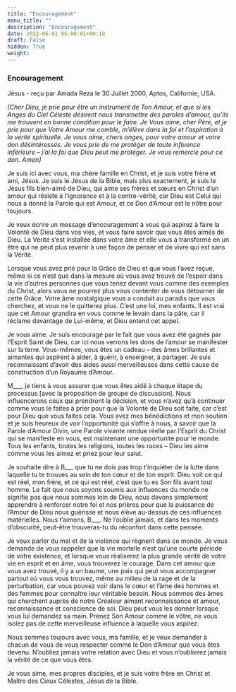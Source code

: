 ```yaml
---
title: "Encouragement"
menu_title: ""
description: "Encouragement"
date: 2022-06-01 06:00:01+00:18
draft: False
hidden: True
weight:
---
```

### Encouragement

Jésus - reçu par Amada Reza le 30 Juillet 2000, Aptos, Californie, USA.

*[Cher Dieu, je prie pour être un instrument de Ton Amour, et que si les Anges du Ciel Céleste désirent nous transmettre des paroles d’amour, qu’ils me trouvent en bonne condition pour le faire. Je Vous aime, cher Père, et je prie pour que Votre Amour me comble, m’élève dans la foi et l’aspiration à la vérité spirituelle. Je vous aime, chers anges, pour votre amour et votre don désintéressés. Je vous prie de me protéger de toute influence inférieure – j’ai la foi que Dieu peut me protéger. Je vous remercie pour ce don. Amen]*

Je suis ici avec vous, ma chère famille en Christ, et je suis votre frère et ami, Jésus. Je suis le Jésus de la Bible, mais plus exactement, je suis le Jésus fils bien-aimé de Dieu, qui aime ses frères et sœurs en Christ d’un amour qui résiste à l’ignorance et à la contre-vérité, car Dieu est Celui qui nous a donné la Parole qui est Amour, et ce Don d’Amour est le nôtre pour toujours.

Je veux écrire un message d’encouragement à vous qui aspirez à faire la Volonté de Dieu dans vos vies, et vous faire savoir que vous êtes aimés de Dieu. La Vérité s’est installée dans votre âme et elle vous a transformé en un être qui ne peut plus revenir à une façon de penser et de vivre qui est sans la Vérité.

Lorsque vous avez prié pour la Grâce de Dieu et que vous l’avez reçue, même si ce n’est que dans la mesure où vous avez trouvé de l’espoir dans la vie d’autres personnes que vous tenez devant vous comme des exemples du Christ, alors vous ne pourrez plus vous contenter de vous détourner de cette Grâce. Votre âme nostalgique vous a conduit au paradis que vous cherchez, et vous ne le quitterez plus. C’est une loi, mes enfants. Il est vrai que cet Amour grandira en vous comme le levain dans la pâte, car il réclame davantage de Lui-même, et Dieu entend cet appel.

Je vous aime. Je suis encouragé par le fait que vous avez été gagnés par l’Esprit Saint de Dieu, car ici nous verrons les dons de l’amour se manifester sur la terre. Vous-mêmes, vous êtes un cadeau – des âmes brillantes et aimantes qui aspirent à aider, à guérir, à enseigner, à partager. Je suis reconnaissant d’avoir des aides aussi merveilleuses dans cette cause de construction d’un Royaume d’Amour.

M___, je tiens à vous assurer que vous êtes aidé à chaque étape du processus [avec la proposition de groupe de discussion]. Nous influencerons ceux qui prendront la décision, et vous n’avez qu’à continuer comme vous le faites à prier pour que la Volonté de Dieu soit faite, car c’est pour Dieu que vous faites cela. Vous avez mes bénédictions et mon soutien et je suis heureux de voir l’opportunité qui s’offre à nous, à savoir que la Parole d’Amour Divin, une Parole vivante rendue réelle par l’Esprit du Christ qui se manifeste en vous, est maintenant une opportunité pour le monde. Tous les enfants, toutes les religions, toutes les races – Dieu les aime comme vous les aimez et priez pour leur salut.

Je souhaite dire à B___ que tu ne dois pas trop t’inquiéter de la lutte dans laquelle tu te trouves au sein de ton cœur et de ton esprit. Dieu voit ce qui est réel, mon frère, et ce qui est réel, c’est que tu es Son fils avant tout homme. Le fait que nous soyons soumis aux influences du monde ne signifie pas que nous sommes loin de Dieu, nous devons simplement apprendre à renforcer notre foi et nos prières pour que la puissance de l’Amour de Dieu nous guérisse et nous élève au-dessus de ces influences matérielles. Nous t’aimons, B___. Ne l’oublie jamais, et dans tes moments d’obscurité, peut-être trouveras-tu du réconfort dans cette pensée.

Je veux parler du mal et de la violence qui règnent dans ce monde. Je vous demande de vous rappeler que la vie mortelle n’est qu’une courte période de votre existence, et lorsque vous réaliserez la plus grande vérité de votre vie en esprit et en âme, vous trouverez le courage. Dans cet amour que vous avez trouvé, il y a un baume, une paix qui peut vous accompagner partout où vous vous trouvez, même au milieu de la rage et de la perturbation, car vous pouvez voir dans le cœur et l’âme des hommes et des femmes pour connaître leur véritable besoin. Nous sommes des âmes qui cherchent auprès de notre Créateur aimant reconnaissance et amour, reconnaissance et conscience de soi. Dieu peut vous les donner lorsque vous lui demandez sa main. Prenez Son Amour comme le vôtre, ne vous isolez pas de cette merveilleuse influence à laquelle vous aspirez.

Nous sommes toujours avec vous, ma famille, et je veux demander à chacun de vous de vous respecter comme le Don d’Amour que vous êtes devenu. N’oubliez jamais votre relation avec Dieu et vous n’oublierez jamais la vérité de ce que vous êtes.

Je vous aime, mes propres disciples, et je suis votre frère en Christ et Maître des Cieux Célestes, Jésus de la Bible.